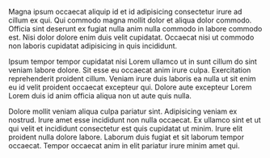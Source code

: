 Magna ipsum occaecat aliquip id et id adipisicing consectetur irure ad cillum ex qui. Qui commodo magna mollit dolor et aliqua dolor commodo. Officia sint deserunt ex fugiat nulla anim nulla commodo in labore commodo est. Nisi dolor dolore enim duis velit cupidatat. Occaecat nisi ut commodo non laboris cupidatat adipisicing in quis incididunt.

Ipsum tempor tempor cupidatat nisi Lorem ullamco ut in sunt cillum do sint veniam labore dolore. Sit esse eu occaecat anim irure culpa. Exercitation reprehenderit proident cillum. Veniam irure duis laboris ea nulla ut sit enim eu id velit proident occaecat excepteur qui. Dolore aute excepteur Lorem Lorem duis id anim officia aliqua non ut aute quis nulla.

Dolore mollit veniam aliqua culpa pariatur sint. Adipisicing veniam ex nostrud. Irure amet esse incididunt non nulla occaecat. Ex ullamco sint et ut qui velit et incididunt consectetur est quis cupidatat ut minim. Irure elit proident nulla dolore labore. Laborum duis fugiat et sit laborum tempor occaecat. Tempor occaecat anim in elit pariatur irure minim amet qui.